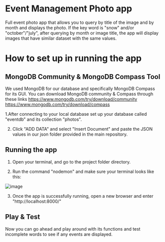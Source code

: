# Event Management Photo app
 Full event photo app that allows you to query by title of the image and by month and displays the photo. If the key word is "snow" and/or "october"/"july", after querying by month or image title, the app will display images that have similar dataset with the same values.

# How to set up in running the app
## MongoDB Community & MongoDB Compass Tool
 We used MongoDB for our database and specifically MongoDB Compass for its GUI. You can download MongoDB community & Compass through these links 
https://www.mongodb.com/try/download/community https://www.mongodb.com/try/download/compass

1.After connecting to your local database set up your database called "eventdb" and its collection "photos".

2. Click "ADD DATA" and select "Insert Document" and paste the JSON values in our json folder provided in the main repository. 

## Running the app
1. Open your terminal, and go to the project folder directory. 

3. Run the command "nodemon" and make sure your terminal looks like this: 

![image](https://user-images.githubusercontent.com/40307623/168748323-fd55a778-cdc8-4459-96d3-9a6a2f871075.png)

3. Once the app is successfully running, open a new browser and enter "http://localhost:8000/"

## Play & Test
Now you can go ahead and play around with its functions and test incomplete words to see if any events are displayed. 
